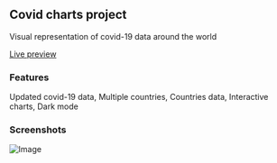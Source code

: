 
## Covid charts project

Visual representation of covid-19 data around the world

[Live preview](https://gouiferda.github.io/covid-charts/)

### Features

Updated covid-19 data, Multiple countries, Countries data, Interactive charts, Dark mode

### Screenshots

![Image](https://i.imgur.com/JeKfJTL.png)


